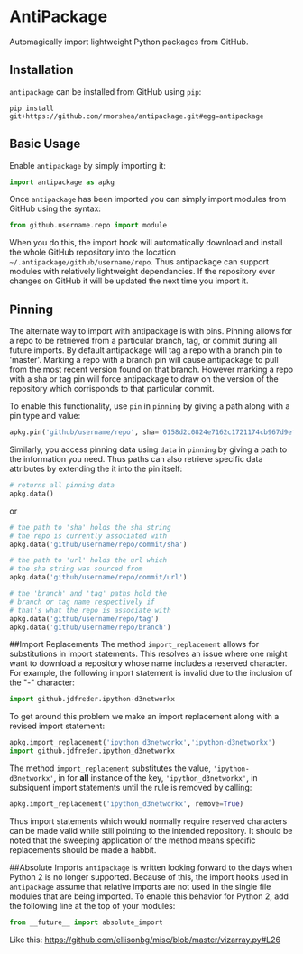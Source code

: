 AntiPackage
===========

Automagically import lightweight Python packages from GitHub.

## Installation

`antipackage` can be installed from GitHub using `pip`:

```
pip install git+https://github.com/rmorshea/antipackage.git#egg=antipackage
```

## Basic Usage

Enable `antipackage` by simply importing it:

```python
import antipackage as apkg
```

Once `antipackage` has been imported you can simply import modules from GitHub using the syntax:

```python
from github.username.repo import module
```

When you do this, the import hook will automatically download and install the whole GitHub repository
into the location `~/.antipackage/github/username/repo`. Thus antipackage can support modules with
relatively lightweight dependancies. If the repository ever changes on GitHub it will be updated the
next time you import it.

## Pinning

The alternate way to import with antipackage is with pins. Pinning allows for a repo to be retrieved
from a particular branch, tag, or commit during all future imports. By default antipackage will tag a
repo with a branch pin to 'master'. Marking a repo with a branch pin will cause antipackage to pull
from the most recent version found on that branch. However marking a repo with a sha or tag pin will
force antipackage to draw on the version of the repository which corrisponds to that particular commit.

To enable this functionality, use `pin` in `pinning` by giving a path along with a pin type and value:

```python
apkg.pin('github/username/repo', sha='0158d2c0824e7162c1721174cb967d9efbfbbdb0')
```

Similarly, you access pinning data using `data` in `pinning` by giving a path to the information you need.
Thus paths can also retrieve specific data attributes by extending the it into the pin itself:

```python
# returns all pinning data
apkg.data()
```

or 

```python
# the path to 'sha' holds the sha string
# the repo is currently associated with
apkg.data('github/username/repo/commit/sha')

# the path to 'url' holds the url which
# the sha string was sourced from
apkg.data('github/username/repo/commit/url')

# the 'branch' and 'tag' paths hold the
# branch or tag name respectively if
# that's what the repo is associate with
apkg.data('github/username/repo/tag')
apkg.data('github/username/repo/branch')
```

##Import Replacements
The method `import_replacement` allows for substitutions in import statements. This resolves an issue
where one might want to download a repository whose name includes a reserved character. For example,
the following import statement is invalid due to the inclusion of the "-" character:

```python
import github.jdfreder.ipython-d3networkx
```

To get around this problem we make an import replacement along with a revised import statement:

```python
apkg.import_replacement('ipython_d3networkx','ipython-d3networkx')
import github.jdfreder.ipython_d3networkx
```

The method `import_replacement` substitutes the value, `'ipython-d3networkx'`, in for **all** instance
of the key, `'ipython_d3networkx'`, in subsiquent import statements until the rule is removed by calling:

```python
apkg.import_replacement('ipython_d3networkx', remove=True)
```

Thus import statements which would normally require reserved characters can be made valid while
still pointing to the intended repository. It should be noted that the sweeping application of the
method means specific replacements should be made a habbit.

##Absolute Imports
`antipackage` is written looking forward to the days when Python 2 is no longer
supported. Because of this, the import hooks used in `antipackage` assume that relative imports are not
used in the single file modules that are being imported. To enable this behavior for Python 2, add the
following line at the top of your modules:

```python
from __future__ import absolute_import
```

Like this: https://github.com/ellisonbg/misc/blob/master/vizarray.py#L26
